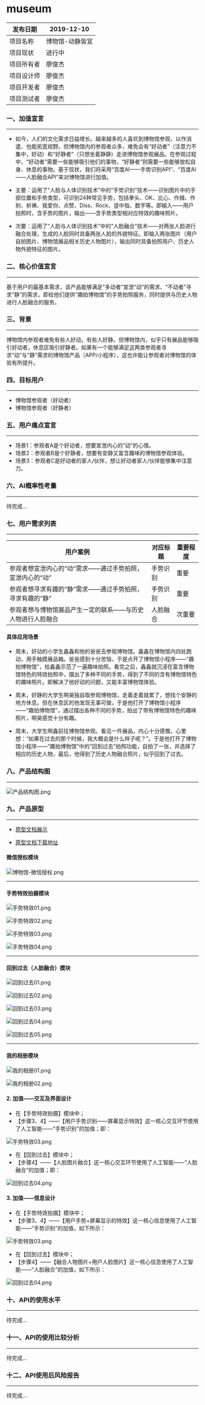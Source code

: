 # museum

 |发布日期 | 2019-12-10 | 
-|-|
项目名称| 博物馆-动静皆宜 | 
项目现状| 进行中| 
项目所有者| 廖俊杰| 
项目设计师| 廖俊杰| 
项目开发者|廖俊杰| 
项目测试者| 廖俊杰| 
### 一、加值宣言
*** 
- 如今，人们的文化需求日益增长。越来越多的人喜欢到博物馆参观，以作消遣、也能拓宽视野。但博物馆内的参观者众多，难免会有“好动者”（注意力不集中，好动）和“好静者”（只想坐着静静）走进博物馆参观展品。在参观过程中，“好动者”需要一些能够吸引他们的事物，“好静者”则需要一些能够放松自身、休息的事物。基于现状，我们将采用“百度AI——手势识别API”、“百度AI——人脸融合API”来对博物馆进行加值。
- 主要：运用了“人脸与人体识别技术”中的“手势识别”技术——识别图片中的手部位置和手势类型，可识别24种常见手势，包括拳头、OK、比心、作揖、作别、祈祷、我爱你、点赞、Diss、Rock、竖中指、数字等。即输入——用户拍照时，含手势的图片，输出——含手势类型相对应特效的趣味照片。

- 次要：运用了“人脸与人体识别技术”中的“人脸融合”技术——对两张人脸进行融合处理，生成的人脸同时具备两张人脸的外貌特征。即输入两张图片（用户自拍图片、博物馆展品相关历史人物图片），输出同时具备拍照用户、历史人物外貌特征的图片。


### 二、核心价值宣言
***
基于用户的最基本需求，该产品能够满足“多动者”宣泄“动”的需求、“不动者”寻求“静”的需求，即给他们提供“趣拍博物馆”的手势拍照服务，同时提供与历史人物进行人脸融合的服务。

### 三、背景
***
博物馆内参观者难免有些人好动，有些人好静。但博物馆内，似乎只有展品能够吸引好动者，休息区吸引好静者。如果有一个能够满足这两类参观者寻求“动”与“静”需求的博物馆产品（APP/小程序），这也许能让参观者对博物馆的体验有所提升。
### 四、目标用户
***
- 博物馆参观者（好动者）
- 博物馆参观者（好静者）


### 五、用户痛点宣言
***
- 场景1：参观者A是个好动者，想要宣泄内心的“动”的心情。
- 场景2：参观者B是个好静者，想要有安静又富含趣味的博物馆参观体验。
- 场景3：参观者C是好动者的家人/伙伴，想让好动者家人/伙伴能够集中注意力。

### 六、AI概率性考量
***
待完成...

### 七、用户需求列表
***
用户案例 | 对应标题 |  重要程度
-|-|-
参观者想宣泄内心的“动”需求——通过手势拍照，宣泄内心的“动”| 手势识别 | 重要 |
参观者想寻求有趣的“静”需求——通过手势拍照，寻求有趣的“静”| 手势识别| 重要|
参观者想与博物馆展品产生一定的联系——与历史人物进行人脸融合| 人脸融合 | 次重要 |

#### 具体应用场景
- 周末，好动的小学生鑫鑫和他的爸爸去参观博物馆。鑫鑫在博物馆内四处跑动，用手触摸展品箱。爸爸感到十分苦恼，于是点开了博物馆小程序——“趣拍博物馆”，给鑫鑫示范了一遍趣味拍照。看完之后，鑫鑫就沉浸在富含博物馆特色的特效拍照中，摆出了多种不同的手势，得到了不同的含有博物馆特色的趣味照片。即解决了他好动的问题，又能丰富博物馆体验。

- 周末，好静的大学生啊昊独自取参观博物馆，走着走着就累了，想找个安静的地方休息。但在休息区的他发现无事可做，于是他打开了博物馆小程序——“趣拍博物馆”，通过摆出各种不同的手势，拍出了带有博物馆特色的趣味照片，啊昊感觉十分有趣。

- 周末，大学生啊鑫前往博物馆参观。看见一件展品，内心十分感慨，心里想：“如果在过去的那个时候，我大概会是什么样子呢？”。于是他打开了博物馆小程序——“趣拍博物馆”中的“回到过去”拍照功能，自拍了一张，并选择了相应的历史人物，最后，他得到了历史人物融合照片，似乎回到了过去。

### 八、产品结构图
***
![产品结构图.png](https://upload-images.jianshu.io/upload_images/9455181-375d598ac83356b6.png?imageMogr2/auto-orient/strip%7CimageView2/2/w/1240)


### 九、产品原型
***
- [原型文档展示](http://nfunm047.gitee.io/museum__prototype)

- [原型文档下载地址](https://github.com/Liaojunjie2333/Prototype-document-Museum)

#### 微信授权模块

![博物馆-微信授权.png](https://upload-images.jianshu.io/upload_images/9455181-8ad14dcbbc7fe1eb.png?imageMogr2/auto-orient/strip%7CimageView2/2/w/1240)

***
#### 手势特效拍摄模块

![手势特效01.png](https://upload-images.jianshu.io/upload_images/9455181-96d55e3e6572e95c.png?imageMogr2/auto-orient/strip%7CimageView2/2/w/1240)

![手势特效02.png](https://upload-images.jianshu.io/upload_images/9455181-14beb268d837c343.png?imageMogr2/auto-orient/strip%7CimageView2/2/w/1240)

![手势特效03.png](https://upload-images.jianshu.io/upload_images/9455181-ee0f588d7d2dee42.png?imageMogr2/auto-orient/strip%7CimageView2/2/w/1240)

![手势特效04.png](https://upload-images.jianshu.io/upload_images/9455181-454a4829614b16ad.png?imageMogr2/auto-orient/strip%7CimageView2/2/w/1240)

***
#### 回到过去（人脸融合）模块

![回到过去01.png](https://upload-images.jianshu.io/upload_images/9455181-35611e04f5f031d2.png?imageMogr2/auto-orient/strip%7CimageView2/2/w/1240)

![回到过去02.png](https://upload-images.jianshu.io/upload_images/9455181-7f5ae9d757360a6a.png?imageMogr2/auto-orient/strip%7CimageView2/2/w/1240)

![回到过去03.png](https://upload-images.jianshu.io/upload_images/9455181-f61f083ebed0d38b.png?imageMogr2/auto-orient/strip%7CimageView2/2/w/1240)

![回到过去04.png](https://upload-images.jianshu.io/upload_images/9455181-1a28165fbb8ffa4d.png?imageMogr2/auto-orient/strip%7CimageView2/2/w/1240)

![回到过去05.png](https://upload-images.jianshu.io/upload_images/9455181-f4d767329b343e93.png?imageMogr2/auto-orient/strip%7CimageView2/2/w/1240)

***
#### 我的相册模块

![我的相册01.png](https://upload-images.jianshu.io/upload_images/9455181-8cddce9299cba791.png?imageMogr2/auto-orient/strip%7CimageView2/2/w/1240)

![我的相册02.png](https://upload-images.jianshu.io/upload_images/9455181-8c4ec6822c3ed8f8.png?imageMogr2/auto-orient/strip%7CimageView2/2/w/1240)


#### 2. 加值——交互及界面设计

- 在【手势特效拍摄】模块中；
- 【步骤3、4】——【用户手势识别——屏幕显示特效】这一核心交互环节使用了人工智能——“手势识别”的加值；即：

![手势特效03.png](https://upload-images.jianshu.io/upload_images/9455181-ee0f588d7d2dee42.png?imageMogr2/auto-orient/strip%7CimageView2/2/w/1240)

- 在【回到过去】模块中；
- 【步骤4】——【人脸图片融合】这一核心交互环节使用了人工智能——“人脸融合”的加值；即：

![回到过去04.png](https://upload-images.jianshu.io/upload_images/9455181-1a28165fbb8ffa4d.png?imageMogr2/auto-orient/strip%7CimageView2/2/w/1240)


#### 3. 加值——信息设计

- 在【手势特效拍摄】模块中；
- 【步骤3、4】——【用户手势+屏幕显示的特效】这一核心信息使用了人工智能——“手势识别”的加值，如下所示：

![手势特效03.png](https://upload-images.jianshu.io/upload_images/9455181-ee0f588d7d2dee42.png?imageMogr2/auto-orient/strip%7CimageView2/2/w/1240)

- 在【回到过去】模块中；
- 【步骤4】——【融合人物图片+用户人脸图片】这一核心信息使用了人工智能——“人脸融合”的加值，如下所示：

![回到过去04.png](https://upload-images.jianshu.io/upload_images/9455181-1a28165fbb8ffa4d.png?imageMogr2/auto-orient/strip%7CimageView2/2/w/1240)




### 十、API的使用水平
***
待完成...
### 十一、API的使用比较分析
***
待完成...

### 十二、API使用后风险报告
***
待完成...

